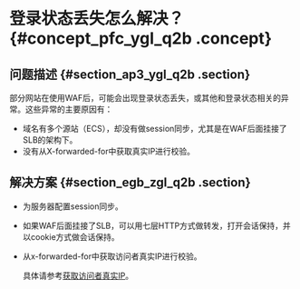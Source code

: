 # 登录状态丢失怎么解决？ {#concept_pfc_ygl_q2b .concept}

## 问题描述 {#section_ap3_ygl_q2b .section}

部分网站在使用WAF后，可能会出现登录状态丢失，或其他和登录状态相关的异常。这些异常的主要原因有：

-   域名有多个源站（ECS），却没有做session同步，尤其是在WAF后面挂接了SLB的架构下。
-   没有从X-forwarded-for中获取真实IP进行校验。

## 解决方案 {#section_egb_zgl_q2b .section}

-   为服务器配置session同步。
-   如果WAF后面挂接了SLB，可以用七层HTTP方式做转发，打开会话保持，并以cookie方式做会话保持。
-   从x-forwarded-for中获取访问者真实IP进行校验。

    具体请参考[获取访问者真实IP](../../../../../intl.zh-CN/最佳实践/获取访问者真实IP.md#)。


